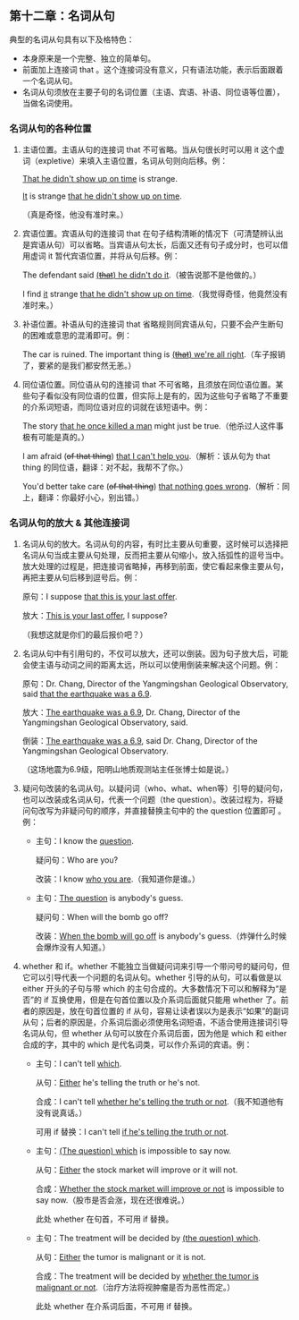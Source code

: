 ## 第十二章：名词从句

典型的名词从句具有以下及格特色：

- 本身原来是一个完整、独立的简单句。
- 前面加上连接词 that 。这个连接词没有意义，只有语法功能，表示后面跟着一个名词从句。
- 名词从句须放在主要子句的名词位置（主语、宾语、补语、同位语等位置），当做名词使用。

### 名词从句的各种位置

1. 主语位置。主语从句的连接词 that 不可省略。当从句很长时可以用 it 这个虚词（expletive）来填入主语位置，名词从句则向后移。例：

   <u>That he didn't show up on time</u> is strange.

   <u>It</u> is strange <u>that he didn't show up on time</u>.

   （真是奇怪，他没有准时来。）

2. 宾语位置。宾语从句的连接词 that 在句子结构清晰的情况下（可清楚辨认出是宾语从句）可以省略。当宾语从句太长，后面又还有句子成分时，也可以借用虚词 it 暂代宾语位置，并将从句后移。例：

   The defendant said <u>(~~that~~) he didn't do it</u>.（被告说那不是他做的。）

   I find <u>it</u> strange <u>that he didn't show up on time</u>.（我觉得奇怪，他竟然没有准时来。）

3. 补语位置。补语从句的连接词 that 省略规则同宾语从句，只要不会产生断句的困难或意思的混淆即可。例：

   The car is ruined. The important thing is <u>(~~that~~) we're all right</u>.（车子报销了，要紧的是我们都安然无恙。）

4. 同位语位置。同位语从句的连接词 that 不可省略，且须放在同位语位置。某些句子看似没有同位语的位置，但实际上是有的，因为这些句子省略了不重要的介系词短语，而同位语对应的词就在该短语中。例：

   The story <u>that he once killed a man</u> might just be true.（他杀过人这件事极有可能是真的。）

   I am afraid (~~of that thing~~) <u>that I can't help you</u>.（解析：该从句为 that thing 的同位语，翻译：对不起，我帮不了你。）
   
   You'd better take care (~~of that thing~~) <u>that nothing goes wrong</u>.（解析：同上，翻译：你最好小心，别出错。）

### 名词从句的放大 & 其他连接词

1. 名词从句的放大。名词从句的内容，有时比主要从句重要，这时候可以选择把名词从句当成主要从句处理，反而把主要从句缩小，放入括弧性的逗号当中。放大处理的过程是，把连接词省略掉，再移到前面，使它看起来像主要从句，再把主要从句后移到逗号后。例：

   原句：I suppose <u>that this is your last offer</u>.

   放大：<u>This is your last offer</u>, I suppose?

   （我想这就是你们的最后报价吧？）

2. 名词从句中有引用句的，不仅可以放大，还可以倒装。因为句子放大后，可能会使主语与动词之间的距离太远，所以可以使用倒装来解决这个问题。例：

   原句：Dr. Chang, Director of the Yangmingshan Geological Observatory, said <u>that the earthquake was a 6.9</u>.

   放大：<u>The earthquake was a 6.9</u>, Dr. Chang, Director of the Yangmingshan Geological Observatory, said.

   倒装：<u>The earthquake was a 6.9</u>, said Dr. Chang, Director of the Yangmingshan Geological Observatory.

   （这场地震为6.9级，阳明山地质观测站主任张博士如是说。）

3. 疑问句改装的名词从句。以疑问词（who、what、when等）引导的疑问句，也可以改装成名词从句，代表一个问题（the question）。改装过程为，将疑问句改写为非疑问句的顺序，并直接替换主句中的 the question 位置即可 。例：

   - 主句：I know the <u>question</u>.

     疑问句：Who are you?

     改装：I know <u>who you are</u>.（我知道你是谁。）

   - 主句：<u>The question</u> is anybody's guess.

     疑问句：When will the bomb go off?

     改装：<u>When the bomb will go off</u> is anybody's guess.（炸弹什么时候会爆炸没有人知道。）

4. whether 和 if。whether 不能独立当做疑问词来引导一个带问号的疑问句，但它可以引导代表一个问题的名词从句。whether 引导的从句，可以看做是以 either 开头的子句与带 which 的主句合成的。大多数情况下可以和解释为“是否”的 if 互换使用，但是在句首位置以及介系词后面就只能用 whether 了。前者的原因是，放在句首位置的 if 从句，容易让读者误以为是表示“如果”的副词从句；后者的原因是，介系词后面必须使用名词短语，不适合使用连接词引导名词从句，但 whether 从句可以放在介系词后面，因为他是 which 和 either 合成的字，其中的 which 是代名词类，可以作介系词的宾语。例：

   - 主句：I can't tell <u>which</u>.
   
     从句：<u>Either</u> he's telling the truth or he's not.
   
     合成：I can't tell <u>whether he's telling the truth or not</u>.（我不知道他有没有说真话。）
   
     可用 if 替换：I can't tell <u>if he's telling the truth or not</u>.
   
   - 主句：<u>(The question) which</u> is impossible to say now.
   
     从句：<u>Either</u> the stock market will improve or it will not.
   
     合成：<u>Whether the stock market will improve or not</u> is impossible to say now.（股市是否会涨，现在还很难说。）
   
     此处 whether 在句首，不可用 if 替换。
   
   - 主句：The treatment will be decided by <u>(the question) which</u>.
   
     从句：<u>Either</u> the tumor is malignant or it is not.
   
     合成：The treatment will be decided by <u>whether the tumor is malignant or not</u>.（治疗方法将视肿瘤是否为恶性而定。）
   
     此处 whether 在介系词后面，不可用 if 替换。

